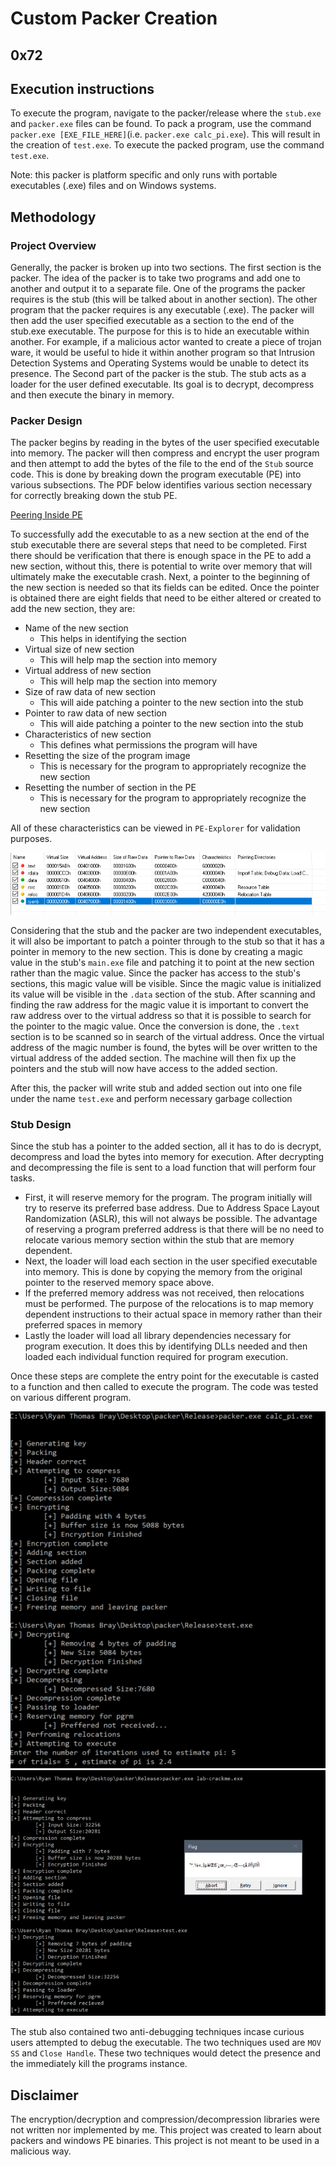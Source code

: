 # Custom Packer Creation
## 0x72



## Execution instructions
To execute the program, navigate to the packer/release where the `stub.exe` and `packer.exe` files can be found.  To pack a program, use the command `packer.exe [EXE_FILE_HERE]`(i.e. `packer.exe calc_pi.exe`).  This will result in the creation of `test.exe`.  To execute the packed program, use the command `test.exe`. 

Note: this packer is platform specific and only runs with portable executables (.exe) files and on Windows systems.

## Methodology

### Project Overview
Generally, the packer is broken up into two sections.  The first section is the packer.  The idea of the packer is to take two programs and add one to another and output it to a separate file.  One of the programs the packer requires is the stub (this will be talked about in another section).  The other program that the packer requires is any executable (.exe).  The packer will then add the user specified executable as a section to the end of the stub.exe executable.  The purpose for this is to hide an executable within another.  For example, if a malicious actor wanted to create a piece of trojan ware, it would be useful to hide it within another program so that Intrusion Detection Systems and Operating Systems would be unable to detect its presence.  The Second part of the packer is the stub.  The stub acts as a loader for the user defined executable.  Its goal is to decrypt, decompress and then execute the binary in memory.

### Packer Design
The packer begins by reading in the bytes of the user specified executable into memory.  The packer will then compress and encrypt the user program and then attempt to add the bytes of the file to the end of the `Stub` source code.  This is done by breaking down the program executable (PE) into various subsections.  The PDF below identifies various section necessary for correctly breaking down the stub PE.  

[Peering Inside PE](imgs/pe.pdf "Peering Inside PE")

To successfully add the executable to as a new section at the end of the stub executable there are several steps that need to be completed.  First there should be verification that there is enough space in the PE to add a new section, without this, there is potential to write over memory that will ultimately make the executable crash.  Next, a pointer to the beginning of the new section is needed so that its fields can be edited.  Once the pointer is obtained there are eight fields that need to be either altered or created to add the new section, they are:

- Name of the new section
    - This helps in identifying the section
- Virtual size of new section
    - This will help map the section into memory
- Virtual address of new section
    - This will help map the section into memory
- Size of raw data of new section
    - This will aide patching a pointer to the new section into the stub
- Pointer to raw data of new section
    - This will aide patching a pointer to the new section into the stub
- Characteristics of new section
    - This defines what permissions the program will have
- Resetting the size of the program image
    - This is necessary for the program to appropriately recognize the new section
- Resetting the number of section in the PE
    - This is necessary for the program to appropriately recognize the new section

All of these characteristics can be viewed in `PE-Explorer` for validation purposes.

![alt text](imgs/sections.png "Added section")

Considering that the stub and the packer are two independent executables, it will also be important to patch a pointer through to the stub so that it has a pointer in memory to the new section.  This is done by creating a magic value in the stub's `main.exe` file and patching it to point at the new section rather than the magic value.  Since the packer has access to the stub's sections, this magic value will be visible.  Since the magic value is initialized its value will be visible in the `.data` section of the stub.  After scanning and finding the raw address for the magic value it is important to convert the raw address over to the virtual address so that it is possible to search for the pointer to the magic value.  Once the conversion is done, the `.text` section is to be scanned so in search of the virtual address.  Once the virtual address of the magic number is found, the bytes will be over written to the virtual address of the added section.  The machine will then fix up the pointers and the stub will now have access to the added section.  

After this, the packer will write stub and added section out into one file under the name `test.exe` and perform necessary garbage collection

### Stub Design
Since the stub has a pointer to the added section, all it has to do is decrypt, decompress and load the bytes into memory for execution.  After decrypting and decompressing the file is sent to a load function that will perform four tasks.

- First, it will reserve memory for the program.  The program initially will try to reserve its preferred base address.  Due to Address Space Layout Randomization (ASLR), this will not always be possible.  The advantage of reserving a program preferred address is that there will be no need to relocate various memory section within the stub that are memory dependent.
- Next, the loader will load each section in the user specified executable into memory.  This is done by copying the memory from the original pointer to the reserved memory space above.
- If the preferred memory address was not received, then relocations must be performed.  The purpose of the relocations is to map memory dependent instructions to their actual space in memory rather than their preferred spaces in memory
- Lastly the loader will load all library dependencies necessary for program execution.  It does this by identifying DLLs needed and then loaded each individual function required for program execution.

Once these steps are complete the entry point for the executable is casted to a function and then called to execute the program.  The code was tested on various different program.

![alt text](imgs/calcpi.png "calc_pi.exe")
![alt text](imgs/crackme.png "crackme.exe")

The stub also contained two anti-debugging techniques incase curious users attempted to debug the executable.  The two techniques used are `MOV SS` and `Close Handle`.  These two techniques would detect the presence and the immediately kill the programs instance.  


## Disclaimer

The encryption/decryption and compression/decompression libraries were not written nor implemented by me.
This project was created to learn about packers and windows PE binaries.  This project is not meant to be used in a malicious way.
